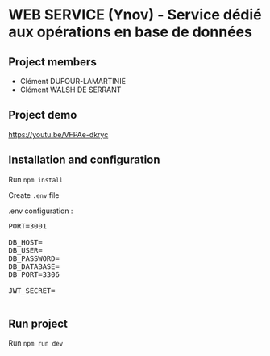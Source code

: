 # WEB SERVICE (Ynov) - Service dédié aux opérations en base de données

## Project members

-   Clément DUFOUR-LAMARTINIE
-   Clément WALSH DE SERRANT

## Project demo

https://youtu.be/VFPAe-dkryc

## Installation and configuration

Run `npm install`

Create `.env` file

.env configuration :

 <pre>
PORT=3001

DB_HOST=
DB_USER=
DB_PASSWORD=
DB_DATABASE=
DB_PORT=3306

JWT_SECRET=
 </pre>

## Run project

Run `npm run dev`
